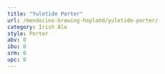 ```yaml
---
title: "Yuletide Porter"
url: /mendocino-brewing-hopland/yuletide-porter/
category: Irish Ale
style: Porter
abv: 0
ibu: 0
srm: 0
upc: 0
---
```


